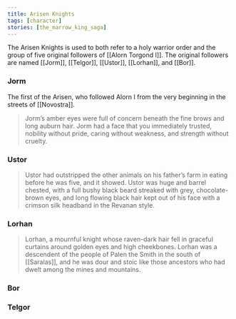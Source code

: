 ```yaml
---
title: Arisen Knights
tags: [character]
stories: [the_marrow_king_saga]
---
```


The Arisen Knights is used to both refer to a holy warrior order and the group of five original followers of [[Alorn Torgond I]]. The original followers are named [[Jorm]], [[Telgor]], [[Ustor]], [[Lorhan]], and [[Bor]].

### Jorm

The first of the Arisen, who followed Alorn I from the very beginning in the streets of [[Novostra]].

> Jorm’s amber eyes were full of concern beneath the fine brows and long auburn hair. Jorm had a face that you immediately trusted, nobility without pride, caring without weakness, and strength without cruelty.

### Ustor

> Ustor had outstripped the other animals on his father’s farm in eating before he was five, and it showed. Ustor was huge and barrel chested, with a full bushy black beard streaked with grey, chocolate-brown eyes, and long flowing black hair kept out of his face with a crimson silk headband in the Revanan style.

### Lorhan

> Lorhan, a mournful knight whose raven-dark hair fell in graceful curtains around golden eyes and high cheekbones. Lorhan was a descendent of the people of Palen the Smith in the south of [[Saralas]], and he was dour and stoic like those ancestors who had dwelt among the mines and mountains.

### Bor

### Telgor

